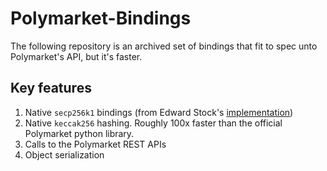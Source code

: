 # Polymarket-Bindings
The following repository is an archived set of bindings that fit to spec unto Polymarket's API, but it's faster.

## Key features
1. Native `secp256k1` bindings (from Edward Stock's [implementation](https://github.com/edwardstock/native-secp256k1-java))
2. Native `keccak256` hashing. Roughly 100x faster than the official Polymarket python library.
3. Calls to the Polymarket REST APIs
4. Object serialization
